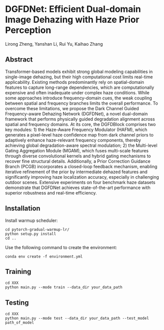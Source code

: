 # DGFDNet: Efficient Dual-domain Image Dehazing with Haze Prior Perception
Lirong Zheng, Yanshan Li, Rui Yu, Kaihao Zhang

## Abstract
Transformer-based models exhibit strong global modeling capabilities in single-image dehazing, but their high computational cost limits real-time applicability. Existing methods predominantly rely on spatial-domain features to capture long-range dependencies, which are computationally expensive and often inadequate under complex haze conditions. While some approaches introduce frequency-domain cues, the weak coupling between spatial and frequency branches limits the overall performance.
To overcome these limitations, we propose the Dark Channel Guided Frequency-aware Dehazing Network (DGFDNet), a novel dual-domain framework that performs physically guided degradation alignment across spatial and frequency domains. At its core, the DGFDBlock comprises two key modules: 1) the Haze-Aware Frequency Modulator (HAFM), which generates a pixel-level haze confidence map from dark channel priors to adaptively enhance haze-relevant frequency components, thereby achieving global degradation-aware spectral modulation; 2) the Multi-level Gating Aggregation Module (MGAM), which fuses multi-scale features through diverse convolutional kernels and hybrid gating mechanisms to recover fine structural details.
Additionally, a Prior Correction Guidance Branch (PCGB) incorporates a closed-loop feedback mechanism, enabling iterative refinement of the prior by intermediate dehazed features and significantly improving haze localization accuracy, especially in challenging outdoor scenes. Extensive experiments on four benchmark haze datasets demonstrate that DGFDNet achieves state-of-the-art performance with superior robustness and real-time efficiency.

## Installation
Install warmup scheduler:
~~~
cd pytorch-gradual-warmup-lr/
python setup.py install
cd ..
~~~
Use the following command to create the environment:
~~~
conda env create -f environment.yml
~~~

## Training
~~~
cd XXX
python main.py --mode train --data_dir your_data_path
~~~

## Testing
~~~
cd XXX
python main.py --mode test --data_dir your_data_path --test_model path_of_model
~~~
